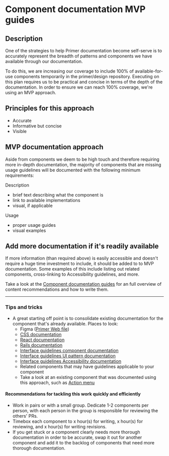 # Component documentation MVP guides

## Description
One of the strategies to help Primer documentation become self-serve is to accurately represent the breadth of patterns and components we have available through our documentation. 

To do this, we are increasing our coverage to include 100% of available-for-use components temporarily in the primer/design repository. Executing on this plan requires us to be practical and concise in terms of the depth of the documentation. In order to ensure we can reach 100% coverage, we're using an MVP approach. 

## Principles for this approach 
- Accurate
- Informative but concise
- Visible

## MVP documentation approach
Aside from components we deem to be high touch and therefore requiring more in-depth documentation, the majority of components that are missing usage guidelines will be documented with the following minimum requirements:

Description
- brief text describing what the component is
- link to available implementations
- visual, if applicable 

Usage
- proper usage guides
- visual examples

## Add more documentation if it's readily available
If more information (than required above) is easily accessible and doesn't require a huge time investment to include, it should be added to to MVP documentation. Some examples of this include listing out related components, cross-linking to Accessibility guidelines, and more. 

Take a look at the [Component documentation guides](../component-documentation-guides.md) for an full overview of content recommendations and how to write them. 

---- 

### Tips and tricks

- A great starting off point is to consolidate existing documentation for the component that's already available. Places to look:
  - Figma ([Primer Web file](https://www.figma.com/file/GCvY3Qv8czRgZgvl1dG6lp/Primer-Web?node-id=179%3A3870))
  - [CSS documentation](https://primer.style/css/)
  - [React documentation](https://primer.style/react/)
  - [Rails documentation](https://primer.style/view-components/)
  - [Interface guidelines component documentation](https://primer.style/design/components)
  - [Interface guidelines UI pattern documentation](https://primer.style/design/ui-patterns)
  - [Interface guidelines Accessibility documentation](https://primer.style/design/accessibility)
  - Related components that may have guidelines applicable to your component 
  - Take a look at an existing component that was documented using this approach, such as [Action menu](../action-menu.mdx) 

#### Recommendations for tackling this work quickly and efficiently
- Work in pairs or with a small group. Dedicate 1-2 components per person, with each person in the group is responsible for reviewing the others' PRs.  
- Timebox each component to x hour(s) for writing, x hour(s) for reviewing, and x hour(s) for writing revisions.
- If you get stuck or a component clearly needs more thorough documentation in order to be accurate, swap it out for another component and add it to the backlog of components that need more thorough documentation. 
